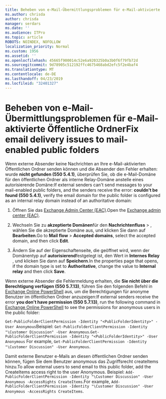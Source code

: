 ```yaml
---
title: Beheben von e-Mail-Übermittlungsproblemen für e-Mail-aktivierte Öffentliche Ordner
ms.author: chrisda
author: chrisda
manager: serdars
ms.date: ''
ms.audience: ITPro
ms.topic: article
ROBOTS: NOINDEX, NOFOLLOW
localization_priority: Normal
ms.custom: 1956
ms.assetid: ''
ms.openlocfilehash: 45665f900014c52e6a920325b0a3b0f6f79fb72d
ms.sourcegitcommit: 9d78905c512192ffc4675468abd2efc5f2e4baf4
ms.translationtype: MT
ms.contentlocale: de-DE
ms.lasthandoff: 04/23/2019
ms.locfileid: "32401327"
---
```

# <a name="fix-email-delivery-issues-to-mail-enabled-public-folders"></a><span data-ttu-id="42251-102">Beheben von e-Mail-Übermittlungsproblemen für e-Mail-aktivierte Öffentliche Ordner</span><span class="sxs-lookup"><span data-stu-id="42251-102">Fix email delivery issues to mail-enabled public folders</span></span>

<span data-ttu-id="42251-103">Wenn externe Absender keine Nachrichten an Ihre e-Mail-aktivierten Öffentlichen Ordner senden können und die Absender den Fehler erhalten: wurde **nicht gefunden (550 5.4.1)**, überprüfen Sie, ob die e-Mail-Domäne für den öffentlichen Ordner als interne Relay-Domäne anstelle eines autorisierende Domäne:</span><span class="sxs-lookup"><span data-stu-id="42251-103">If external senders can't send messages to your mail-enabled public folders, and the senders receive the error: **couldn't be found (550 5.4.1)**, verify the email domain for the public folder is configured as an internal relay domain instead of an authoritative domain:</span></span>

1. <span data-ttu-id="42251-104">Öffnen Sie das [Exchange Admin Center (EAC)](https://docs.microsoft.com/Exchange/exchange-admin-center).</span><span class="sxs-lookup"><span data-stu-id="42251-104">Open the [Exchange admin center (EAC)](https://docs.microsoft.com/Exchange/exchange-admin-center).</span></span>

2. <span data-ttu-id="42251-105">Wechseln Sie zu **akzeptierte Domänen**für den **Nachrichtenfluss** \> , wählen Sie die akzeptierte Domäne aus, und klicken Sie dann auf **Bearbeiten**.</span><span class="sxs-lookup"><span data-stu-id="42251-105">Go to **Mail flow** \> **Accepted domains**, select the accepted domain, and then click **Edit**.</span></span>

3. <span data-ttu-id="42251-106">Ändern Sie auf der Eigenschaftenseite, die geöffnet wird, wenn der Domänentyp auf **autorisierend**festgelegt ist, den Wert in **Internes Relay** , und klicken Sie dann auf **Speichern**.</span><span class="sxs-lookup"><span data-stu-id="42251-106">In the properties page that opens, if the domain type is set to **Authoritative**, change the value to **Internal relay** and then click **Save**.</span></span>

<span data-ttu-id="42251-107">Wenn externe Absender die Fehlermeldung erhalten, die **Sie nicht über die Berechtigung verfügen (550 5.7.13)**, führen Sie den folgenden Befehl in [Exchange Online PowerShell](https://docs.microsoft.com/powershell/exchange/exchange-online/connect-to-exchange-online-powershell/connect-to-exchange-online-powershell) aus, um die Berechtigungen für anonyme Benutzer im öffentlichen Ordner anzuzeigen:</span><span class="sxs-lookup"><span data-stu-id="42251-107">If external senders receive the error **you don't have permission (550 5.7.13)**, run the following command in [Exchange Online PowerShell](https://docs.microsoft.com/powershell/exchange/exchange-online/connect-to-exchange-online-powershell/connect-to-exchange-online-powershell) to see the permissions for anonymous users in the public folder:</span></span>

<span data-ttu-id="42251-108">`Get-PublicFolderClientPermission -Identity "<PublicFolderIdentity>" -User Anonymous`Beispiel: `Get-PublicFolderClientPermission -Identity "\Customer Discussion" -User Anonymous`.</span><span class="sxs-lookup"><span data-stu-id="42251-108">`Get-PublicFolderClientPermission -Identity "<PublicFolderIdentity>" -User Anonymous` For example, `Get-PublicFolderClientPermission -Identity "\Customer Discussion" -User Anonymous`.</span></span>

<span data-ttu-id="42251-109">Damit externe Benutzer e-Mails an diesen öffentlichen Ordner senden können, fügen Sie dem Benutzer anonymous das Zugriffsrecht createItems hinzu.</span><span class="sxs-lookup"><span data-stu-id="42251-109">To allow external users to send email to this public folder, add the CreateItems access right to the user Anonymous.</span></span> <span data-ttu-id="42251-110">Beispiel: `Add-PublicFolderClientPermission -Identity "\Customer Discussion" -User Anonymous -AccessRights CreateItems`.</span><span class="sxs-lookup"><span data-stu-id="42251-110">For example, `Add-PublicFolderClientPermission -Identity "\Customer Discussion" -User Anonymous -AccessRights CreateItems`.</span></span>
